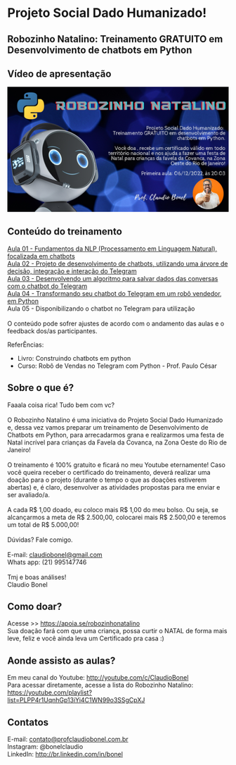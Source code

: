 # Projeto Social Dado Humanizado! 

## Robozinho Natalino: Treinamento GRATUITO em Desenvolvimento de chatbots em Python

## Vídeo de apresentação

[![Watch the video](chamada_robozinho_natalino.jpg)](https://youtu.be/ww2dvCDgVkc)

## Conteúdo do treinamento

<a href = "https://youtu.be/Gjgv42Z5z_4">Aula 01 - Fundamentos da NLP (Processamento em Linguagem Natural), focalizada em chatbots</a>
<br>
<a href = "https://youtu.be/KZCMFAc3UAM">Aula 02 - Projeto de desenvolvimento de chatbots, utilizando uma árvore de decisão, integração e interação do Telegram</a>
<br>
<a href = "https://youtu.be/zqUfVqDkf9o">Aula 03 - Desenvolvendo um algoritmo para salvar dados das conversas com o chatbot do Telegram</a>
<br>
<a href = "https://youtu.be/1SgaEb2SbSA">Aula 04 - Transformando seu chatbot do Telegram em um robô vendedor, em Python</a>
<br>
Aula 05 - Disponibilizando o chatbot no Telegram  para utilização
<br>
<br>
O conteúdo pode sofrer ajustes de acordo com o andamento das aulas e o feedback dos/as participantes.

ReferÊncias: 
- Livro: Construindo chatbots em python
- Curso: Robô de Vendas no Telegram com Python - Prof. Paulo César

## Sobre o que é?

Faaala coisa rica! Tudo bem com vc?
<br>
<br>
O Robozinho Natalino é uma iniciativa do Projeto Social Dado Humanizado e, dessa vez vamos preparar um treinamento de Desenvolvimento de Chatbots em Python, para arrecadarmos grana e realizarmos uma festa de Natal incrível para crianças da Favela da Covanca, na Zona Oeste do Rio de Janeiro!
<br>
<br>
O treinamento é 100% gratuito e ficará no meu Youtube eternamente! Caso você queira receber o certificado do treinamento, deverá realizar uma doação para o projeto (durante o tempo o que as doações estiverem abertas) e, é claro, desenvolver as atividades propostas para me enviar e ser avaliado/a.
<br>
<br>
A cada R$ 1,00 doado, eu coloco mais R$ 1,00 do meu bolso. Ou seja, se alcançarmos a meta de R$ 2.500,00, colocarei mais R$ 2.500,00 e teremos um total de R$ 5.000,00!
<br>
<br>
Dúvidas? Fale comigo.
<br>
<br>
E-mail: claudiobonel@gmail.com
<br>
Whats app: (21) 995147746
<br>
<br>
Tmj e boas análises!
<br>
Claudio Bonel

## Como doar?

Acesse >> https://apoia.se/robozinhonatalino
<br>
Sua doação fará com que uma criança, possa curtir o NATAL de forma mais leve, feliz e você ainda leva um Certificado pra casa :)

## Aonde assisto as aulas?

Em meu canal do Youtube: http://youtube.com/c/ClaudioBonel
<br>
Para acessar diretamente, acesse a lista do Robozinho Natalino: https://youtube.com/playlist?list=PLPP4r1UqnhGp13iYi4C1WN99o3SSgCpXJ

## Contatos

E-mail: contato@profclaudiobonel.com.br
<br>
Instagram: @bonelclaudio
<br>
LinkedIn: http://br.linkedin.com/in/bonel